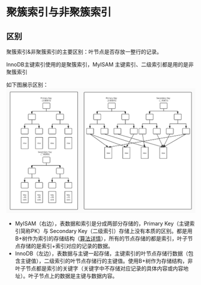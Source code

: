 # 聚簇索引与非聚簇索引

## 区别

聚簇索引&非聚簇索引的主要区别：叶节点是否存放一整行的记录。

InnoDB主键索引使用的是聚簇索引，MyISAM 主键索引、二级索引都是用的是非聚簇索引

如下图展示区别：
![avatar](https://github.com/craftlook/Hello-World/blob/craftlook-Hello-World/image/%E8%81%9A%E7%B0%87%26%E9%9D%9E%E8%81%9A%E7%B0%87%E5%8C%BA%E5%88%AB%E7%AE%80%E5%9B%BE.jpg)

* MyISAM（右边），表数据和索引是分成两部分存储的，Primary Key（主键索引简称PK）与 Secondary Key（二级索引）存储上没有本质的区别。都是用B+树作为索引的存储结构（<a href="">算法详情</a>），所有的节点存储的都是索引，叶子节点存储的是索引+索引对应的记录的数据。
* InnoDB（左边），表数据与主键一起存储，主键索引的叶节点存储行数据（包含主键值），二级索引的叶节点存储行的主键值。使用B+树作为存储结构，非叶子节点都是索引的关键字（关键字中不存储对应记录的具体内容或内容地址）。叶子节点上的数据是主键与数据内容。
